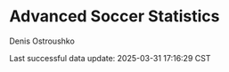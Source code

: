 # Advanced Soccer Statistics
Denis Ostroushko

<!-- gfm -->

Last successful data update: 2025-03-31 17:16:29 CST
